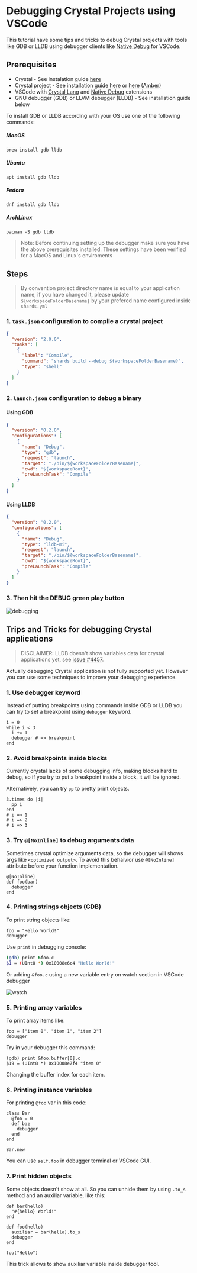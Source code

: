 # Debugging Crystal Projects using VSCode

This tutorial have some tips and tricks to debug Crystal projects with tools like GDB or LLDB using debugger clients like [Native Debug](https://marketplace.visualstudio.com/items?itemName=webfreak.debug) for VSCode.

## Prerequisites

* Crystal - See instalation guide [here](https://crystal-lang.org/docs/installation/)
* Crystal project - See installation guide [here](https://crystal-lang.org/docs/using_the_compiler/#creating-a-project-or-library) or [here (Amber)](/getting-started/Installation/README.md)
* VSCode with [Crystal Lang](https://marketplace.visualstudio.com/items?itemName=faustinoaq.crystal-lang) and [Native Debug](https://marketplace.visualstudio.com/items?itemName=webfreak.debug) extensions
* GNU debugger (GDB) or LLVM debugger (LLDB) - See installation guide below

To install GDB or LLDB according with your OS use one of the following commands:

##### MacOS

`brew install gdb lldb`

##### Ubuntu

`apt install gdb lldb`

##### Fedora

`dnf install gdb lldb`

##### ArchLinux

`pacman -S gdb lldb`


> Note: Before continuing setting up the debugger make sure you have the above prerequisites installed. These settings have been verified for a MacOS and Linux's enviroments

## Steps

> By convention project directory name is equal to your application name, if you have changed it, please update `${workspaceFolderBasename}` by your prefered name configured inside `shards.yml`

### 1. `task.json` configuration to compile a crystal project

```json
{
  "version": "2.0.0",
  "tasks": [
    {
      "label": "Compile",
      "command": "shards build --debug ${workspaceFolderBasename}",
      "type": "shell"
    }
  ]
}
```

### 2. `launch.json` configuration to debug a binary

#### Using GDB

```json
{
  "version": "0.2.0",
  "configurations": [
    {
      "name": "Debug",
      "type": "gdb",
      "request": "launch",
      "target": "./bin/${workspaceFolderBasename}",
      "cwd": "${workspaceRoot}",
      "preLaunchTask": "Compile"
    }
  ]
}
```

#### Using LLDB

```json
{
  "version": "0.2.0",
  "configurations": [
    {
      "name": "Debug",
      "type": "lldb-mi",
      "request": "launch",
      "target": "./bin/${workspaceFolderBasename}",
      "cwd": "${workspaceRoot}",
      "preLaunchTask": "Compile"
    }
  ]
}
```

### 3. Then hit the DEBUG green play button

![debugging](https://i.imgur.com/GsGT1h0.png)

## Trips and Tricks for debugging Crystal applications

> DISCLAIMER: LLDB doesn't show variables data for crystal applications yet, see [issue #4457](https://github.com/crystal-lang/crystal/issues/4457).

Actually debugging Crystal application is not fully supported yet. However you can use some techniques to improve your debugging experience.

### 1. Use debugger keyword

Instead of putting breakpoints using commands inside GDB or LLDB you can try to set a breakpoint using `debugger` keyword.

```crystal
i = 0
while i < 3
  i += 1
  debugger # => breakpoint
end
```

### 2. Avoid breakpoints inside blocks

Currently crystal lacks of some debugging info, making blocks hard to debug, so if you try to put a breakpoint inside a block, it will be ignored.

Alternatively, you can try `pp` to pretty print objects.

```crystal
3.times do |i|
  pp i
end
# i => 1
# i => 2
# i => 3
```

### 3. Try `@[NoInline]` to debug arguments data

Sometimes crystal optimize arguments data, so the debugger will shows args like `<optimized output>`. To avoid this behaivior use `@[NoInline]` attribute before your function implementation.

```crystal
@[NoInline]
def foo(bar)
  debugger
end
```

### 4. Printing strings objects (GDB)

To print string objects like:

```crystal
foo = "Hello World!"
debugger
```

Use `print` in debugging console:

```sh
(gdb) print &foo.c
$1 = (UInt8 *) 0x10008e6c4 "Hello World!"
```

Or adding `&foo.c` using a new variable entry on watch section in VSCode debugger

![watch](https://i.imgur.com/EpQinL7.png)

### 5. Printing array variables

To print array items like:

```crystal
foo = ["item 0", "item 1", "item 2"]
debugger
```

Try in your debugger this command:

```
(gdb) print &foo.buffer[0].c
$19 = (UInt8 *) 0x10008e7f4 "item 0"
```

Changing the buffer index for each item.


### 6. Printing instance variables

For printing `@foo` var in this code:

```crystal
class Bar
  @foo = 0
  def baz
    debugger
  end
end

Bar.new
```

You can use `self.foo` in debugger terminal or VSCode GUI.

### 7. Print hidden objects

Some objects doesn't show at all. So you can unhide them by using `.to_s` method and an auxiliar variable, like this:

```crystal
def bar(hello)
  "#{hello} World!"
end

def foo(hello)
  auxiliar = bar(hello).to_s
  debugger
end

foo("Hello")
```

This trick allows to show auxiliar variable inside debugger tool.
